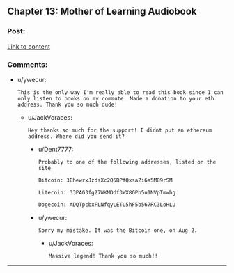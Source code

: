 ## Chapter 13: Mother of Learning Audiobook

### Post:

[Link to content](https://voraces.podbean.com/e/chapter-13-mother-of-learning-audiobook/)

### Comments:

- u/ywecur:
  ```
  This is the only way I'm really able to read this book since I can only listen to books on my commute. Made a donation to your eth address. Thank you so much dude!
  ```

  - u/JackVoraces:
    ```
    Hey thanks so much for the support! I didnt put an ethereum address. Where did you send it?
    ```

    - u/Dent7777:
      ```
      Probably to one of the following addresses, listed on the site

      Bitcoin: 3EhewrxJzdsXc2Q5BPfQxsaZi6a5M89rSM

      Litecoin: 33PAG3fg27WKMDdf3WX8GPh5u1NVpTmwhg

      Dogecoin: ADQTpcbxFLNfqyLETU5hF5b567RC3LoHLU
      ```

    - u/ywecur:
      ```
      Sorry my mistake. It was the Bitcoin one, on Aug 2.
      ```

      - u/JackVoraces:
        ```
        Massive legend! Thank you so much!!
        ```

---


